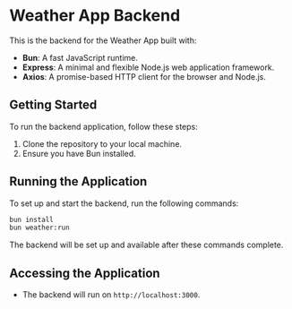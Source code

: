 # Weather App Backend

This is the backend for the Weather App built with:

- **Bun**: A fast JavaScript runtime.
- **Express**: A minimal and flexible Node.js web application framework.
- **Axios**: A promise-based HTTP client for the browser and Node.js.

## Getting Started

To run the backend application, follow these steps:

1. Clone the repository to your local machine.
2. Ensure you have Bun installed.

## Running the Application

To set up and start the backend, run the following commands:

```bash
bun install
bun weather:run
```

The backend will be set up and available after these commands complete.

## Accessing the Application

- The backend will run on `http://localhost:3000`.

